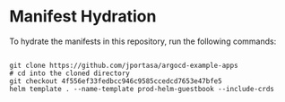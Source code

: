 
# Manifest Hydration

To hydrate the manifests in this repository, run the following commands:

```shell

git clone https://github.com/jportasa/argocd-example-apps
# cd into the cloned directory
git checkout 4f556ef33fedbcc946c9585ccedcd7653e47bfe5
helm template . --name-template prod-helm-guestbook --include-crds
```